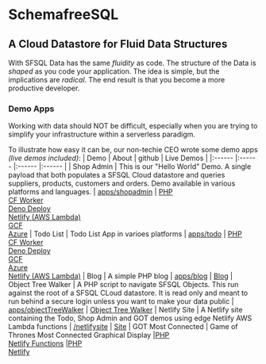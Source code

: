 # SchemafreeSQL

## A Cloud Datastore for Fluid Data Structures
With SFSQL Data has the same _fluidity_ as code. The structure of the Data is _shaped_ as you code your application. The idea is simple, but the implications are _radical_. The end result is that you become a more productive developer. 

<!-- ### Features

- _INSTANT_: No schemas to create. No collections to create. No indexes to manage. No drivers to install.
- _SIMPLE_: Create, modify and query complex structures with ease over a JSON-over-HTTP Data API
- _POWERFUL_: Use sensible, normalized data structures with any-to-any Object References
- _FEARLESS_: Safely alter data structures with Classless Objects and evolve their names and locations
- _KNOWN_: Perform adhoc queries using a familiar SQL-like language
- _PROVEN_: Choice of SQL back-ends: MySQL, PostgresSQL, PlanetScale, MariaDB, SQLserver, Aurora, SQLite, Et al.
- _INTEGRITY_: Dynamically-typed attributes {"s:varname": "hello"} "varname" typed as "string" auto-interpreted: {"varname": "hello"} "varname" typed as "string"-->

### Demo Apps
Working with data should NOT be difficult, especially when you are trying to simplify your infrastructure within a serverless paradigm.

To illustrate how easy it can be, our non-techie CEO wrote some demo apps _(live demos included)_:
| Demo | About | github | Live Demos |
|:------ |:------ |:------ |:------ |
| Shop&nbsp;Admin | This is our "Hello World" Demo. A single payload that both populates a SFSQL Cloud datastore and queries suppliers, products, customers and orders. Demo available in various platforms and languages.  | [apps/shopadmin](https://github.com/SchemaFreeSQL/apps/tree/main/shopadmin) | [PHP](https://schemafreesql.com/shopadmin/) <br/>[CF&nbsp;Worker](https://shopadmin.sfsql.workers.dev/) <br/>[Deno&nbsp;Deploy](https://sfsqlshopadmin.deno.dev/) <br/>[Netlify&nbsp;(AWS&nbsp;Lambda)](https://harmonious-mermaid-c4d794.netlify.app/.netlify/functions/shopadmin) <br/>[GCF](https://us-east1-sfsql-347312.cloudfunctions.net/shopadmin) <br/>[Azure](https://sfsqltodo.azurewebsites.net/api/shopadmin)
| Todo&nbsp;List | Todo List App in varioes platforms | [apps/todo](https://github.com/SchemaFreeSQL/apps/tree/main/todo) | [PHP](https://schemafreesql.com/apps/todo/) <br/>[CF&nbsp;Worker](https://sfsqltodo.sfsql.workers.dev/) <br/>[Deno&nbsp;Deploy](https://sfsqltodo.deno.dev/) <br/>[GCF](https://us-east1-sfsql-347312.cloudfunctions.net/sfsqltodo) <br/>[Azure](https://sfsqltodo.azurewebsites.net/api/todo)<br>[Netlify (AWS Lambda)](https://harmonious-mermaid-c4d794.netlify.app/todo)
| Blog  | A simple PHP blog | [apps/blog](https://github.com/SchemaFreeSQL/apps/tree/main/blog/php) | [Blog](https://schemafreesql.com/apps/blog/)
| Object&nbsp;Tree&nbsp;Walker  | A PHP script to navigate SFSQL Objects. This run against the root of a SFSQL CLoud datastore. It is read only and meant to run behind a secure login unless you want to make your data public  | [apps/objectTreeWalker](https://github.com/SchemaFreeSQL/apps/tree/main/objectTreeWalker/php) | [Object&nbsp;Tree&nbsp;Walker](http://schemafreesql.com/apps/)
| Netlify&nbsp;Site  | A Netlify site containing the Todo, Shop Admin and GOT demos using edge Netlify AWS Lambda functions | [/netlifysite](https://github.com/SchemaFreeSQL/netlifysite) | [Site](https://harmonious-mermaid-c4d794.netlify.app//)
| GOT&nbsp;Most Connected  | Game of Thrones Most Connected Graphical Display |[PHP](https://github.com/SchemaFreeSQL/apps/tree/main/got) <br> [Netlify  Functions](https://github.com/SchemaFreeSQL/netlifysite/tree/main/netlify/functions) |[PHP](https://schemafreesql.com/apps/got/) <br> [Netlify](https://harmonious-mermaid-c4d794.netlify.app//got)
